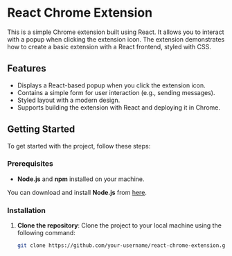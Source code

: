 # React Chrome Extension

This is a simple Chrome extension built using React. It allows you to interact with a popup when clicking the extension icon. The extension demonstrates how to create a basic extension with a React frontend, styled with CSS.

## Features

- Displays a React-based popup when you click the extension icon.
- Contains a simple form for user interaction (e.g., sending messages).
- Styled layout with a modern design.
- Supports building the extension with React and deploying it in Chrome.

## Getting Started

To get started with the project, follow these steps:

### Prerequisites

- **Node.js** and **npm** installed on your machine.

You can download and install **Node.js** from [here](https://nodejs.org/).

### Installation

1. **Clone the repository**:
   Clone the project to your local machine using the following command:

   ```bash
   git clone https://github.com/your-username/react-chrome-extension.git

